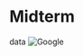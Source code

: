 # Midterm
data
![Google ](https://drive.google.com/open?id=1MvghQVHBhLpWDp2r6QRxi7E4sXs_TQyu/codefood.jpg)
